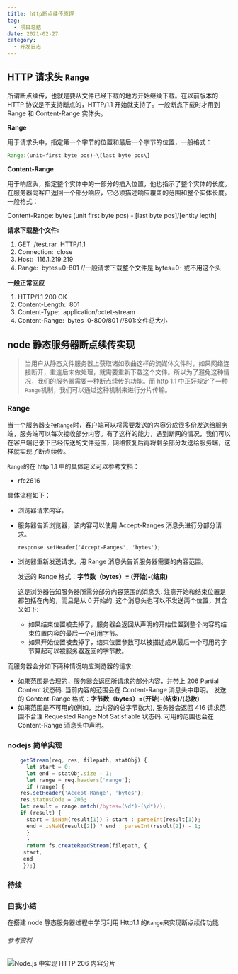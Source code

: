```yaml
---
title: http断点续传原理
tag:
  - 项目总结
date: 2021-02-27
category:
  - 开发日志
---
```


## HTTP 请求头 `Range`

所谓断点续传，也就是要从文件已经下载的地方开始继续下载。在以前版本的 HTTP 协议是不支持断点的，HTTP/1.1 开始就支持了。一般断点下载时才用到 Range 和 Content-Range 实体头。

**Range**

用于请求头中，指定第一个字节的位置和最后一个字节的位置，一般格式：

```js
Range:(unit=first byte pos)-\[last byte pos\] 
```

**Content-Range**

用于响应头，指定整个实体中的一部分的插入位置，他也指示了整个实体的长度。在服务器向客户返回一个部分响应，它必须描述响应覆盖的范围和整个实体长度。一般格式：

Content-Range: bytes (unit first byte pos) - \[last byte pos\]/\[entity legth\]

**请求下载整个文件:**

1.  GET  /test.rar  HTTP/1.1
2.  Connection:  close
3.  Host:  116.1.219.219
4.  Range:  bytes=0-801 //一般请求下载整个文件是 bytes=0- 或不用这个头

**一般正常回应**

1.  HTTP/1.1 200 OK
2.  Content-Length:  801
3.  Content-Type:  application/octet-stream
4.  Content-Range:  bytes  0-800/801 //801:文件总大小

## node 静态服务器断点续传实现

> 当用户从静态文件服务器上获取诸如歌曲这样的流媒体文件时，如果网络连接断开，重连后未做处理，就需要重新下载这个文件。所以为了避免这种情况，我们的服务器需要一种断点续传的功能。而 http 1.1 中正好规定了一种`Range`机制，我们可以通过这种机制来进行分片传输。

### Range

当一个服务器支持`Range`时，客户端可以将需要发送的内容分成很多份发送给服务端，服务端可以每次接收部分内容。有了这样的能力，遇到断网的情况，我们可以在客户端记录下已经传送的文件范围，网络恢复后再将剩余部分发送给服务端，这样就实现了断点续传。

`Range`的在 http 1.1 中的具体定义可以参考文档：

- rfc2616

具体流程如下：

- 浏览器请求内容。
- 服务器告诉浏览器，该内容可以使用 Accept-Ranges 消息头进行分部分请求。

      response.setHeader('Accept-Ranges', 'bytes');

- 浏览器重新发送请求，用 Range 消息头告诉服务器需要的内容范围。

  发送的 Range 格式：**字节数（bytes）= (开始)-(结束)**

  这是浏览器告知服务器所需分部分内容范围的消息头. 注意开始和结束位置是都包括在内的，而且是从 0 开始的. 这个消息头也可以不发送两个位置，其含义如下:

  - 如果结束位置被去掉了，服务器会返回从声明的开始位置到整个内容的结束位置内容的最后一个可用字节。
  - 如果开始位置被去掉了，结束位置参数可以被描述成从最后一个可用的字节算起可以被服务器返回的字节数。

而服务器会分如下两种情况响应浏览器的请求:

- 如果范围是合理的，服务器会返回所请求的部分内容，并带上 206 Partial Content 状态码. 当前内容的范围会在 Content-Range 消息头中申明。 发送的 Content-Range 格式：**字节数（bytes）=(开始)-(结束)/(总数)**
- 如果范围是不可用的(例如，比内容的总字节数大), 服务器会返回 416 请求范围不合理 Requested Range Not Satisfiable 状态码. 可用的范围也会在 Content-Range 消息头中声明。

### nodejs 简单实现

```js
    getStream(req, res, filepath, statObj) {
      let start = 0;
      let end = statObj.size - 1;
      let range = req.headers['range'];
      if (range) {
    res.setHeader('Accept-Range', 'bytes');
    res.statusCode = 206;
    let result = range.match(/bytes=(\d*)-(\d*)/);
    if (result) {
      start = isNaN(result[1]) ? start : parseInt(result[1]);
      end = isNaN(result[2]) ? end : parseInt(result[2]) - 1;
      }
      }
      return fs.createReadStream(filepath, {
     start,
     end
     });}
```

### 待续

### 自我小结

在搭建 node 静态服务器过程中学习利用 Http1.1 的`Range`来实现断点续传功能

###### 参考资料

![Node.js 中实现 HTTP 206 内容分片](https://link.juejin.im?target=http%3A%2F%2Fdeveloper.51cto.com%2Fart%2F201409%2F451095.htm)
